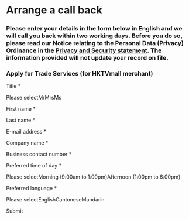 # Arrange a call back

### Please enter your details in the form below in English and we will call you back within two working days. Before you do so, please read our Notice relating to the Personal Data (Privacy) Ordinance in the [Privacy and Security statement](/en-gb/regulations/privacy-and-security). The information provided will not update your record on file.

### Apply for Trade Services (for HKTVmall merchant)

Title \*

Please selectMrMrsMs

First name \*

Last name \*

E-mail address \*

Company name \*

Business contact number \*

Preferred time of day \*

Please selectMorning (9:00am to 1:00pm)Afternoon (1:00pm to 6:00pm)

Preferred language \*

Please selectEnglishCantoneseMandarin

Submit